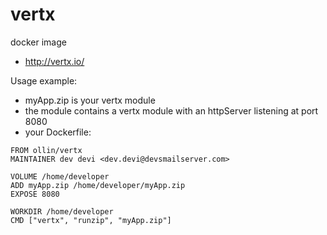 vertx
=====

docker image 

-  http://vertx.io/

Usage example:

- myApp.zip is your vertx module
- the module contains a vertx module with an httpServer listening at port 8080
- your Dockerfile: 

```
FROM ollin/vertx
MAINTAINER dev devi <dev.devi@devsmailserver.com>

VOLUME /home/developer
ADD myApp.zip /home/developer/myApp.zip
EXPOSE 8080

WORKDIR /home/developer
CMD ["vertx", "runzip", "myApp.zip"]
```
